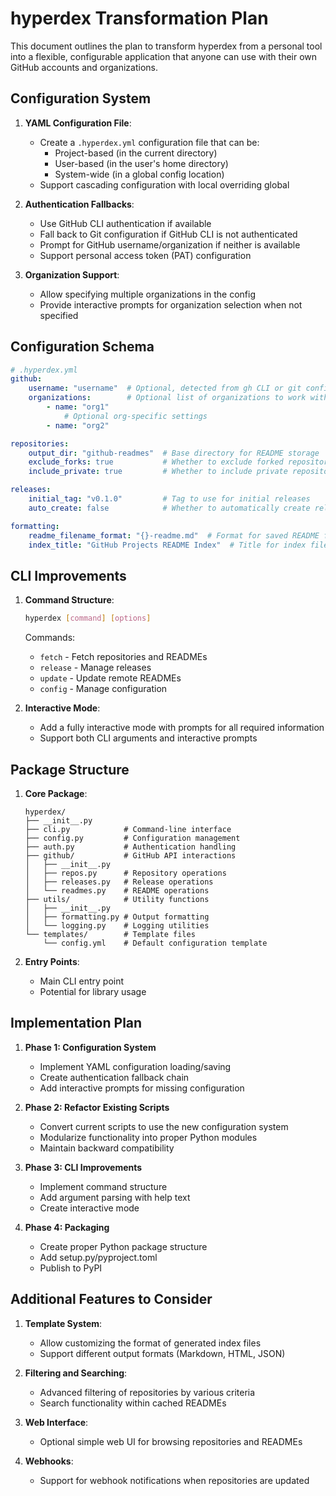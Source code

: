 # hyperdex Transformation Plan

This document outlines the plan to transform hyperdex from a personal tool into a flexible, configurable application that anyone can use with their own GitHub accounts and organizations.

## Configuration System

1. **YAML Configuration File**:
    - Create a `.hyperdex.yml` configuration file that can be:
        - Project-based (in the current directory)
        - User-based (in the user's home directory)
        - System-wide (in a global config location)
    - Support cascading configuration with local overriding global

2. **Authentication Fallbacks**:
    - Use GitHub CLI authentication if available
    - Fall back to Git configuration if GitHub CLI is not authenticated
    - Prompt for GitHub username/organization if neither is available
    - Support personal access token (PAT) configuration

3. **Organization Support**:
    - Allow specifying multiple organizations in the config
    - Provide interactive prompts for organization selection when not specified

## Configuration Schema

```yaml
# .hyperdex.yml
github:
    username: "username"  # Optional, detected from gh CLI or git config if not specified
    organizations:        # Optional list of organizations to work with
        - name: "org1"
            # Optional org-specific settings
        - name: "org2"

repositories:
    output_dir: "github-readmes"  # Base directory for README storage
    exclude_forks: true           # Whether to exclude forked repositories
    include_private: true         # Whether to include private repositories

releases:
    initial_tag: "v0.1.0"         # Tag to use for initial releases
    auto_create: false            # Whether to automatically create releases

formatting:
    readme_filename_format: "{}-readme.md"  # Format for saved README files
    index_title: "GitHub Projects README Index"  # Title for index file
```

## CLI Improvements

1. **Command Structure**:

    ```sh
    hyperdex [command] [options]
    ```

    Commands:
    - `fetch` - Fetch repositories and READMEs
    - `release` - Manage releases
    - `update` - Update remote READMEs
    - `config` - Manage configuration

2. **Interactive Mode**:
    - Add a fully interactive mode with prompts for all required information
    - Support both CLI arguments and interactive prompts

## Package Structure

1. **Core Package**:

    ```tree
    hyperdex/
    ├── __init__.py
    ├── cli.py            # Command-line interface
    ├── config.py         # Configuration management
    ├── auth.py           # Authentication handling
    ├── github/           # GitHub API interactions
    │   ├── __init__.py
    │   ├── repos.py      # Repository operations
    │   ├── releases.py   # Release operations
    │   └── readmes.py    # README operations
    ├── utils/            # Utility functions
    │   ├── __init__.py
    │   ├── formatting.py # Output formatting
    │   └── logging.py    # Logging utilities
    └── templates/        # Template files
        └── config.yml    # Default configuration template
    ```

2. **Entry Points**:
    - Main CLI entry point
    - Potential for library usage

## Implementation Plan

1. **Phase 1: Configuration System**
    - Implement YAML configuration loading/saving
    - Create authentication fallback chain
    - Add interactive prompts for missing configuration

2. **Phase 2: Refactor Existing Scripts**
    - Convert current scripts to use the new configuration system
    - Modularize functionality into proper Python modules
    - Maintain backward compatibility

3. **Phase 3: CLI Improvements**
    - Implement command structure
    - Add argument parsing with help text
    - Create interactive mode

4. **Phase 4: Packaging**
    - Create proper Python package structure
    - Add setup.py/pyproject.toml
    - Publish to PyPI

## Additional Features to Consider

1. **Template System**:
    - Allow customizing the format of generated index files
    - Support different output formats (Markdown, HTML, JSON)

2. **Filtering and Searching**:
    - Advanced filtering of repositories by various criteria
    - Search functionality within cached READMEs

3. **Web Interface**:
    - Optional simple web UI for browsing repositories and READMEs

4. **Webhooks**:
    - Support for webhook notifications when repositories are updated
